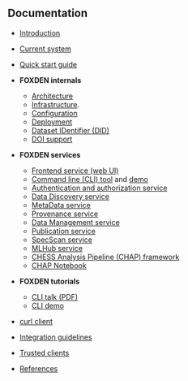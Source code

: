 ## Documentation
- [Introduction](/docs/introduction.md)
- [Current system](/docs/current-system.md)
- [Quick start guide](/docs/quickstart.md)

- **FOXDEN internals**
  - [Architecture](/docs/architecture.md)
  - [Infrastructure](/docs/infrastructure.md).
  - [Configuration](/docs/configuration.md)
  - [Deployment](/docs/deployment.md)
  - [Dataset IDentifier (DID)](/docs/did.md)
  - [DOI support](/docs/doi.md)

- **FOXDEN services**
  - [Frontend service (web UI)](/docs/web.md)
  - [Command line (CLI) tool](/docs/cli.md) and [demo](/docs/demo.md)
  - [Authentication and authorization service](/docs/authz.md)
  - [Data Discovery service](/docs/discovery.md)
  - [MetaData service](/docs/metadata.md)
  - [Provenance service](/docs/provenance.md)
  - [Data Management service](/docs/datamgt.md)
  - [Publication service](/docs/publication.md)
  - [SpecScan service](/docs/specscan.md)
  - [MLHub service](/docs/mlhub.md)
  - [CHESS Analysis Pipeline (CHAP) framework](/docs/chap.md)
  - [CHAP Notebook](/docs/notebook.md)

- **FOXDEN tutorials**
  - [CLI talk (PDF)](/docs/foxden-cli.pdf)
  - [CLI demo](/docs/foxden-cli-demo.md)
<!--  - [doi demo](/docs/foxden-doi-demo.md)-->
  - [curl client](/docs/curl.md)
  - [Integration guidelines](/docs/integration.md)
  - [Trusted clients](/docs/trusted.md)

- [References](/docs/references.md)
